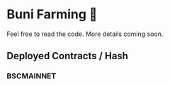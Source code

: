 # Buni Farming 🥞

Feel free to read the code. More details coming soon.

## Deployed Contracts / Hash

### BSCMAINNET
